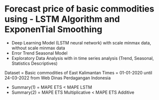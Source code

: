 # Forecast price of basic commodities using - LSTM Algorithm and ExponenTial Smoothing

* Deep Learning Model (LSTM neural network) with scale minmax data, without scale minmax data
* Error Trend Seasonal Model
* Exploratory Data Analysis with in time series analysis (Trend, Seasonal, Statistics Descriptives)

Dataset = Basic commodities of East Kalimantan
Times = 01-01-2020 until 24-03-2022 from Web Dinas Perdagangan Indonesia

* Summary(1) = MAPE ETS < MAPE LSTM 
* Summary(2) = MAPE ETS Multiplicative < MAPE ETS Additive
